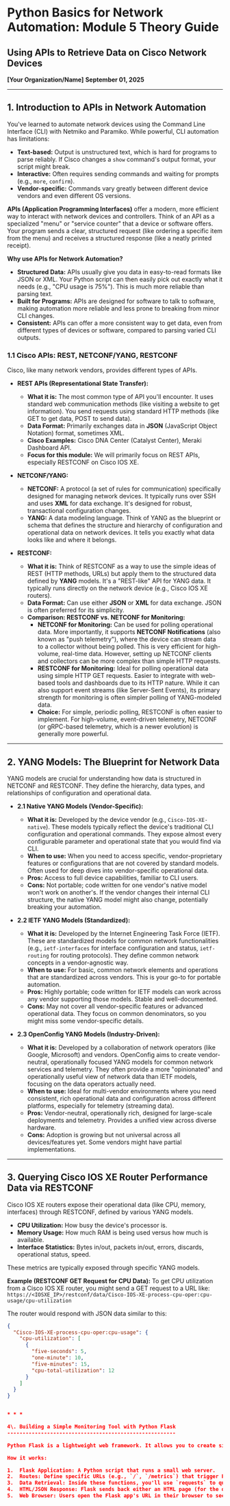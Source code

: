 # Python Basics for Network Automation: Module 5 Theory Guide

## Using APIs to Retrieve Data on Cisco Network Devices

**[Your Organization/Name]**
**September 01, 2025**

---

## 1. Introduction to APIs in Network Automation

You've learned to automate network devices using the Command Line Interface (CLI) with Netmiko and Paramiko. While powerful, CLI automation has limitations:
*   **Text-based:** Output is unstructured text, which is hard for programs to parse reliably. If Cisco changes a `show` command's output format, your script might break.
*   **Interactive:** Often requires sending commands and waiting for prompts (e.g., `more`, `confirm`).
*   **Vendor-specific:** Commands vary greatly between different device vendors and even different OS versions.

**APIs (Application Programming Interfaces)** offer a modern, more efficient way to interact with network devices and controllers. Think of an API as a specialized "menu" or "service counter" that a device or software offers. Your program sends a clear, structured request (like ordering a specific item from the menu) and receives a structured response (like a neatly printed receipt).

**Why use APIs for Network Automation?**
*   **Structured Data:** APIs usually give you data in easy-to-read formats like JSON or XML. Your Python script can then easily pick out exactly what it needs (e.g., "CPU usage is 75%"). This is much more reliable than parsing text.
*   **Built for Programs:** APIs are designed for software to talk to software, making automation more reliable and less prone to breaking from minor CLI changes.
*   **Consistent:** APIs can offer a more consistent way to get data, even from different types of devices or software, compared to parsing varied CLI outputs.

### 1.1 Cisco APIs: REST, NETCONF/YANG, RESTCONF

Cisco, like many network vendors, provides different types of APIs.

*   **REST APIs (Representational State Transfer):**
    *   **What it is:** The most common type of API you'll encounter. It uses standard web communication methods (like visiting a website to get information). You send requests using standard HTTP methods (like GET to get data, POST to send data).
    *   **Data Format:** Primarily exchanges data in **JSON** (JavaScript Object Notation) format, sometimes XML.
    *   **Cisco Examples:** Cisco DNA Center (Catalyst Center), Meraki Dashboard API.
    *   **Focus for this module:** We will primarily focus on REST APIs, especially RESTCONF on Cisco IOS XE.

*   **NETCONF/YANG:**
    *   **NETCONF:** A protocol (a set of rules for communication) specifically designed for managing network devices. It typically runs over SSH and uses **XML** for data exchange. It's designed for robust, transactional configuration changes.
    *   **YANG:** A data modeling language. Think of YANG as the blueprint or schema that defines the structure and hierarchy of configuration and operational data on network devices. It tells you exactly what data looks like and where it belongs.

*   **RESTCONF:**
    *   **What it is:** Think of RESTCONF as a way to use the simple ideas of REST (HTTP methods, URLs) but apply them to the structured data defined by **YANG** models. It's a "REST-like" API for YANG data. It typically runs directly on the network device (e.g., Cisco IOS XE routers).
    *   **Data Format:** Can use either **JSON** or **XML** for data exchange. JSON is often preferred for its simplicity.
    *   **Comparison: RESTCONF vs. NETCONF for Monitoring:**
        *   **NETCONF for Monitoring:** Can be used for polling operational data. More importantly, it supports **NETCONF Notifications** (also known as "push telemetry"), where the device can stream data to a collector without being polled. This is very efficient for high-volume, real-time data. However, setting up NETCONF clients and collectors can be more complex than simple HTTP requests.
        *   **RESTCONF for Monitoring:** Ideal for polling operational data using simple HTTP GET requests. Easier to integrate with web-based tools and dashboards due to its HTTP nature. While it can also support event streams (like Server-Sent Events), its primary strength for monitoring is often simpler polling of YANG-modeled data.
        *   **Choice:** For simple, periodic polling, RESTCONF is often easier to implement. For high-volume, event-driven telemetry, NETCONF (or gRPC-based telemetry, which is a newer evolution) is generally more powerful.

---

## 2. YANG Models: The Blueprint for Network Data

YANG models are crucial for understanding how data is structured in NETCONF and RESTCONF. They define the hierarchy, data types, and relationships of configuration and operational data.

*   **2.1 Native YANG Models (Vendor-Specific):**
    *   **What it is:** Developed by the device vendor (e.g., `Cisco-IOS-XE-native`). These models typically reflect the device's traditional CLI configuration and operational commands. They expose almost every configurable parameter and operational state that you would find via CLI.
    *   **When to use:** When you need to access specific, vendor-proprietary features or configurations that are not covered by standard models. Often used for deep dives into vendor-specific operational data.
    *   **Pros:** Access to full device capabilities, familiar to CLI users.
    *   **Cons:** Not portable; code written for one vendor's native model won't work on another's. If the vendor changes their internal CLI structure, the native YANG model might also change, potentially breaking your automation.

*   **2.2 IETF YANG Models (Standardized):**
    *   **What it is:** Developed by the Internet Engineering Task Force (IETF). These are standardized models for common network functionalities (e.g., `ietf-interfaces` for interface configuration and status, `ietf-routing` for routing protocols). They define common network concepts in a vendor-agnostic way.
    *   **When to use:** For basic, common network elements and operations that are standardized across vendors. This is your go-to for portable automation.
    *   **Pros:** Highly portable; code written for IETF models can work across any vendor supporting those models. Stable and well-documented.
    *   **Cons:** May not cover all vendor-specific features or advanced operational data. They focus on common denominators, so you might miss some vendor-specific details.

*   **2.3 OpenConfig YANG Models (Industry-Driven):**
    *   **What it is:** Developed by a collaboration of network operators (like Google, Microsoft) and vendors. OpenConfig aims to create vendor-neutral, operationally focused YANG models for common network services and telemetry. They often provide a more "opinionated" and operationally useful view of network data than IETF models, focusing on the data operators actually need.
    *   **When to use:** Ideal for multi-vendor environments where you need consistent, rich operational data and configuration across different platforms, especially for telemetry (streaming data).
    *   **Pros:** Vendor-neutral, operationally rich, designed for large-scale deployments and telemetry. Provides a unified view across diverse hardware.
    *   **Cons:** Adoption is growing but not universal across all devices/features yet. Some vendors might have partial implementations.

---

## 3. Querying Cisco IOS XE Router Performance Data via RESTCONF

Cisco IOS XE routers expose their operational data (like CPU, memory, interfaces) through RESTCONF, defined by various YANG models.

*   **CPU Utilization:** How busy the device's processor is.
*   **Memory Usage:** How much RAM is being used versus how much is available.
*   **Interface Statistics:** Bytes in/out, packets in/out, errors, discards, operational status, speed.

These metrics are typically exposed through specific YANG models.

**Example (RESTCONF GET Request for CPU Data):**
To get CPU utilization from a Cisco IOS XE router, you might send a GET request to a URL like:
`https://<IOSXE_IP>/restconf/data/Cisco-IOS-XE-process-cpu-oper:cpu-usage/cpu-utilization`

The router would respond with JSON data similar to this:
```json
{
  "Cisco-IOS-XE-process-cpu-oper:cpu-usage": {
    "cpu-utilization": [
      {
        "five-seconds": 5,
        "one-minute": 10,
        "five-minutes": 15,
        "cpu-total-utilization": 12
      }
    ]
  }
}


* * *

4\. Building a Simple Monitoring Tool with Python Flask
-------------------------------------------------------

Python Flask is a lightweight web framework. It allows you to create simple web applications that can display data in a web browser. This is perfect for building a basic monitoring dashboard.

How it works:

1.  Flask Application: A Python script that runs a small web server.
2.  Routes: Define specific URLs (e.g., `/`, `/metrics`) that trigger Python functions.
3.  Data Retrieval: Inside these functions, you'll use `requests` to query your Cisco IOS XE router's RESTCONF API.
4.  HTML/JSON Response: Flask sends back either an HTML page (for the dashboard view) or JSON data (for a data API endpoint).
5.  Web Browser: Users open the Flask app's URL in their browser to see the monitoring data. The browser can periodically refresh the page or fetch new data using JavaScript.
